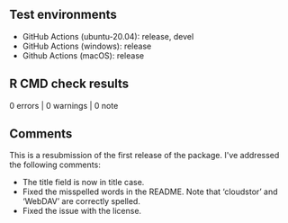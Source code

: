## Test environments

* GitHub Actions (ubuntu-20.04):  release, devel
* GitHub Actions (windows): release
* Github Actions (macOS): release

## R CMD check results

0 errors | 0 warnings | 0 note

## Comments

This is a resubmission of the first release of the package. I've addressed the following comments:

* The title field is now in title case.
* Fixed the misspelled words in the README. Note that ‘cloudstor’ and ‘WebDAV’ are correctly spelled.
* Fixed the issue with the license.
